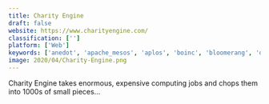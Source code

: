 ```yaml
---
title: Charity Engine
draft: false 
website: https://www.charityengine.com/
classification: ['']
platform: ['Web']
keywords: ['anedot', 'apache_mesos', 'aplos', 'boinc', 'bloomerang', 'donorperfect', 'donorsnap', 'eleo', 'everyaction', 'foldit', 'givegab', 'jppf', 'keela', 'kindful', 'mobilecause', 'silent_auction_pro', 'tithe.ly', 'toucantech', 'donate.ly']
image: 2020/04/Charity-Engine.png
---
```

Charity Engine takes enormous, expensive computing jobs and chops them into 1000s of small pieces...